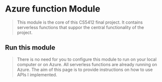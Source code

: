 # **Azure function Module**
> This module is the core of this CS5412 final project. It contains serverless functions that suppor the central functionality of the project.

## **Run this module**
> There is no need for you to configure this module to run on your local computer or on Azure. All serverless functions are already running on Azure. The aim of this page is to provide instructions on how to use APIs I implemented.

